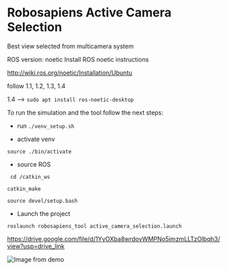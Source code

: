 # Robosapiens Active Camera Selection
Best view selected from multicamera system


ROS version: noetic
Install ROS noetic instructions

http://wiki.ros.org/noetic/Installation/Ubuntu

follow 1.1, 1.2, 1.3, 1.4

1.4 --> ``sudo apt install ros-noetic-desktop``


To run the simulation and the tool follow the next steps:
* run ``./venv_setup.sh ``

* activate venv

``source ./bin/activate ``

* source ROS

`` cd /catkin_ws``

``catkin_make``

``source devel/setup.bash``

* Launch the project

``roslaunch robosapiens_tool active_camera_selection.launch``

https://drive.google.com/file/d/1YyOXba8wrdovWMPNo5imzmLLTzOlbqh3/view?usp=drive_link

![Image from demo](https://github.com/mthodoris/Robosapiens_Active_Camera_Selection/blob/main/demo_image.png "Image from demo")

 
